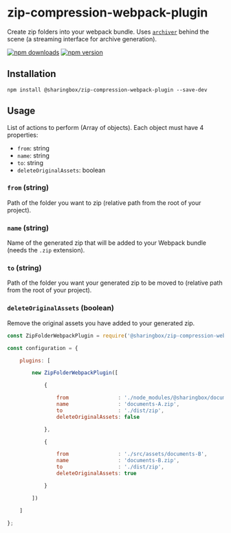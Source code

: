 # zip-compression-webpack-plugin
Create zip folders into your webpack bundle.
Uses [`archiver`](https://www.npmjs.com/package/archiver) behind the scene (a streaming interface for archive generation).

[![npm downloads](https://img.shields.io/npm/dm/@sharingbox/zip-compression-webpack-plugin)](https://www.npmjs.com/package/@sharingbox/zip-compression-webpack-plugin)
[![npm version](https://img.shields.io/npm/v/@sharingbox/zip-compression-webpack-plugin)](https://www.npmjs.com/package/@sharingbox/zip-compression-webpack-plugin)

## Installation

```
npm install @sharingbox/zip-compression-webpack-plugin --save-dev
```
## Usage

List of actions to perform (Array of objects).
Each object must have 4 properties:

* `from`: string
* `name`: string
* `to`: string
* `deleteOriginalAssets`: boolean

### `from` (string)
Path of the folder you want to zip (relative path from the root of your project).
### `name` (string)
Name of the generated zip that will be added to your Webpack bundle (needs the `.zip` extension).
### `to` (string)
Path of the folder you want your generated zip to be moved to (relative path from the root of your project).

### `deleteOriginalAssets` (boolean)
Remove the original assets you have added to your generated zip.


```js
const ZipFolderWebpackPlugin = require('@sharingbox/zip-compression-webpack-plugin');

const configuration = {

    plugins: [

        new ZipFolderWebpackPlugin([

			{

				from                : './node_modules/@sharingbox/documents-A',
				name                : 'documents-A.zip',
				to                  : './dist/zip',
				deleteOriginalAssets: false

			},

			{

				from                : './src/assets/documents-B',
				name                : 'documents-B.zip',
				to                  : './dist/zip',
				deleteOriginalAssets: true

			}

		])

    ]

};
```

